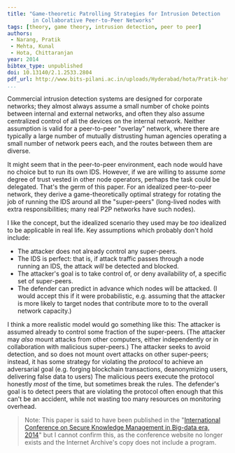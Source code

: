 ```yaml
---
title: "Game-theoretic Patrolling Strategies for Intrusion Detection
        in Collaborative Peer-to-Peer Networks"
tags: [theory, game theory, intrusion detection, peer to peer]
authors:
 - Narang, Pratik
 - Mehta, Kunal
 - Hota, Chittaranjan
year: 2014
bibtex_type: unpublished
doi: 10.13140/2.1.2533.2804
pdf_url: http://www.bits-pilani.ac.in/uploads/Hyderabad/hota/Pratik-hota.pdf
...
```


Commercial intrusion detection systems are designed for corporate
networks; they almost always assume a small number of choke points
between internal and external networks, and often they also assume
centralized control of all the devices on the internal network.
Neither assumption is valid for a peer-to-peer "overlay" network,
where there are typically a large number of mutually distrusting human
agencies operating a small number of network peers each, and the
routes between them are diverse.

It might seem that in the peer-to-peer environment, each node would
have no choice but to run its own IDS.  However, if we are willing to
assume _some_ degree of trust vested in other node operators, perhaps
the task could be delegated.  That's the germ of this paper.  For an
idealized peer-to-peer network, they derive a game-theoretically
optimal strategy for rotating the job of running the IDS around all
the "super-peers" (long-lived nodes with extra responsibilities; many
real P2P networks have such nodes).

I like the concept, but the idealized scenario they used may be _too_
idealized to be applicable in real life.  Key assumptions which
probably don't hold include:

 * The attacker does not already control any super-peers.
 * The IDS is perfect: that is, if attack traffic passes through a
   node running an IDS, the attack _will_ be detected and blocked.
 * The attacker's goal is to take control of, or deny availability of,
   a specific set of super-peers.
 * The defender can predict in advance which nodes will be attacked.
   (I would accept this if it were probabilistic, e.g. assuming that
   the attacker is more likely to target nodes that contribute more to
   to the overall network capacity.)

I think a more realistic model would go something like this: The
attacker is assumed already to control some fraction of the
super-peers.  (The attacker may _also_ mount attacks from other
computers, either independently or in collaboration with malicious
super-peers.)  The attacker seeks to avoid detection, and so does not
mount overt attacks on other super-peers; instead, it has some
strategy for violating the _protocol_ to achieve an adversarial goal
(e.g. forging blockchain transactions, deanonymizing users, delivering
false data to users) The malicious peers execute the protocol honestly
_most_ of the time, but sometimes break the rules.  The defender's
goal is to detect peers that are violating the protocol often enough
that this can't be an accident, while not wasting too many resources
on monitoring overhead.

> Note: This paper is said to have been published in the
> "[International Conference on Secure Knowledge Management in Big-data era, 2014](https://web.archive.org/web/20140829073258/http://www.bits-dubai.ac.ae/skm2014/)"
> but I cannot confirm this, as the conference website no longer
> exists and the Internet Archive's copy does not include a program.
